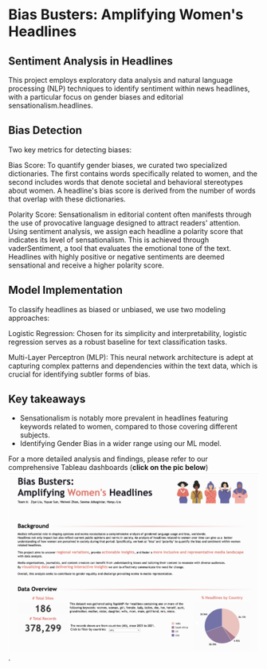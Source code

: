# Bias Busters: Amplifying Women's Headlines
## Sentiment Analysis in Headlines
This project employs exploratory data analysis and natural language processing (NLP) techniques to identify sentiment within news headlines, with a particular focus on gender biases and editorial sensationalism.headlines.

## Bias Detection
Two key metrics for detecting biases:

Bias Score: To quantify gender biases, we curated two specialized dictionaries. The first contains words specifically related to women, and the second includes words that denote societal and behavioral stereotypes about women. A headline's bias score is derived from the number of words that overlap with these dictionaries.

Polarity Score: Sensationalism in editorial content often manifests through the use of provocative language designed to attract readers' attention. Using sentiment analysis, we assign each headline a polarity score that indicates its level of sensationalism. This is achieved through vaderSentiment, a tool that evaluates the emotional tone of the text. Headlines with highly positive or negative sentiments are deemed sensational and receive a higher polarity score.

## Model Implementation
To classify headlines as biased or unbiased, we use two modeling approaches:

Logistic Regression: Chosen for its simplicity and interpretability, logistic regression serves as a robust baseline for text classification tasks.

Multi-Layer Perceptron (MLP): This neural network architecture is adept at capturing complex patterns and dependencies within the text data, which is crucial for identifying subtler forms of bias.

## Key takeaways
- Sensationalism is notably more prevalent in headlines featuring keywords related to women, compared to those covering different subjects.
- Identifying Gender Bias in a wider range using our ML model. 

For a more detailed analysis and findings, please refer to our comprehensive Tableau dashboards (**click on the pic below**)
[![preview](./data_viz/preview.png)](https://public.tableau.com/app/profile/hanyu.liu8152/viz/EDA_16900702041330/Datafolio).